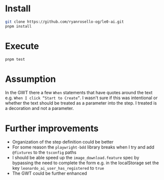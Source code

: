 # Install

```bash
git clone https://github.com/ryanrosello-og/le0-ai.git
pnpm install
```

# Execute

```bash
pnpm test
```

# Assumption

In the GWT there a few `When` statements that have quotes around the text e.g. `When I click “Start to Create”`. I wasn't sure if this was intentional or whether the text should be treated as a parameter into the step. I treated is a decoration and not a parameter.

# Further improvements

- Organization of the step definition could be better
- For some reason the `playwright-bdd` library breaks when I try and add `@fixtures` to the `tsconfig` paths
- I should be able speed up the `image_download.feature` spec by bypassing the need to complete the form e.g. in the localStorage set the key `leonardo_ai_user_has_registered` to `true`
- The GWT could be further enhanced
